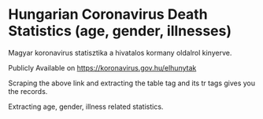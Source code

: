 # Hungarian Coronavirus Death Statistics (age, gender, illnesses)

Magyar koronavirus statisztika a hivatalos kormany oldalrol kinyerve.

Publicly Available on https://koronavirus.gov.hu/elhunytak

Scraping the above link and extracting the table tag and its tr tags
gives you the records.

Extracting age, gender, illness related statistics.


